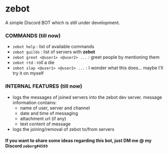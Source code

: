 # zebot

A simple Discord BOT which is still under development.

### COMMANDS (till now)
- `zebot help` : list of available commands
- `zebot guilds` : list of servers with **zebot**
- `zebot greet <@user1> <@user2> ...` : greet people by mentioning them
- `zebot rtd` : roll a die
- `zebot slap <@user1> <@user2> ...` : I wonder what this does... maybe I'll try it on myself

### INTERNAL FEATURES (till now)
- logs the messages of joined servers into the zebot dev server. message information contains:
  - name of user, server and channel
  - date and time of messaging
  - attachment url (if any)
  - text content of message
- logs the joining/removal of zebot to/from servers

#### If you want to share some ideas regarding this bot, just DM me @ my Discord `zeborg#4589`
